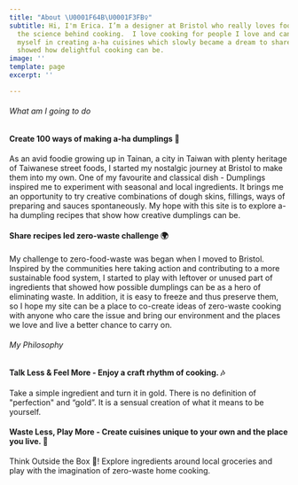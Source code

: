 ```yaml
---
title: "About \U0001F64B\U0001F3FB‍♀️"
subtitle: Hi, I'm Erica. I’m a designer at Bristol who really loves foods and cooking. & Beyond Flavour was initially born with a sense of curiosity about
  the science behind cooking.  I love cooking for people I love and can't stop immersing
  myself in creating a-ha cuisines which slowly became a dream to share recipes that
  showed how delightful cooking can be.
image: ''
template: page
excerpt: ''

---
```

###### _What am I going to do_

#### Create 100 ways of making a-ha dumplings 🥟

As an avid foodie growing up in Tainan, a city in Taiwan with plenty heritage of Taiwanese street foods, I started my nostalgic journey at Bristol to make them into my own. One of my favourite and classical dish - Dumplings inspired me to experiment with seasonal and local ingredients. It brings me an opportunity to try creative combinations of dough skins, fillings, ways of preparing and sauces spontaneously. My hope with this site is to explore a-ha dumpling recipes that show how creative dumplings can be.

#### Share recipes led zero-waste challenge 🌍

My challenge to zero-food-waste was began when I moved to Bristol. Inspired by the communities here taking action and contributing to a more sustainable food system, I started to play with leftover or unused part of ingredients that showed how possible dumplings can be as a hero of eliminating waste. In addition, it is easy to freeze and thus preserve them, so I hope my site can be a place to co-create ideas of zero-waste cooking with anyone who care the issue and bring our environment and the places we love and live a better chance to carry on.

###### _My Philosophy_

#### Talk Less & Feel More - Enjoy a craft rhythm of cooking. 🎶

Take a simple ingredient and turn it in gold. There is no definition of "perfection" and “gold”. It is a sensual creation of what it means to be yourself.

#### Waste Less, Play More - Create cuisines unique to your own and the place you live. 👊

Think Outside the Box 💭! Explore ingredients around local groceries and play with the imagination of zero-waste home cooking.